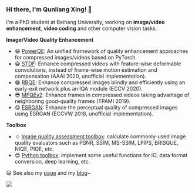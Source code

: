 ### Hi there, I'm Qunliang Xing! 👋 

<!--
**RyanXingQL/RyanXingQL** is a ✨ _special_ ✨ repository because its `README.md` (this file) appears on your GitHub profile.
-->

I'm a PhD student at Beihang University, working on **image/video enhancement**, **video coding** and other computer vision tasks.

**Image/Video Quality Enhancement**

- :satisfied: [PowerQE](https://github.com/RyanXingQL/PowerQE): An unified framework of quality enhancement approaches for compressed images/videos based on PyTorch.
- :grinning: [STDF](https://github.com/RyanXingQL/STDF-PyTorch): Enhance compressed videos with feature-wise deformable convolutions, instead of frame-wise motion estimation and compensation (AAAI 2020, unofficial implementation).
- :grin: [RBQE](https://github.com/RyanXingQL/RBQE): Enhance compressed images blindly and efficiently using an early-exit network plus an IQA module (ECCV 2020).
- :sunglasses: [MFQEv2](https://github.com/RyanXingQL/MFQEv2.0): Enhance frames in compressed videos taking advantage of neighboring good-quality frames (TPAMI 2019).
- :yum: [ESRGAN](https://github.com/RyanXingQL/SubjectiveQE-ESRGAN): Enhance the perceptual quality of compressed images using ESRGAN (ECCVW 2018, unofficial implementation).

**Toolbox**

- :relaxed: [Image quality assessment toolbox](https://github.com/RyanXingQL/Image-Quality-Assessment-Toolbox): calculate commonly-used image quality evaluators such as PSNR, SSIM, MS-SSIM, LPIPS, BRISQUE, NIQE, PIQE, etc.
- :heart_eyes: [Python toolbox](https://github.com/RyanXingQL/PythonUtils): implement some useful functions for IO, data format conversion, deep learning, etc.

:smiley: See also my [page](https://ryanxingql.github.io/) and my [blog](https://github.com/RyanXingQL/Blog)~

<img align="left" src="https://github-readme-stats.vercel.app/api?username=RyanXingQL&hide=prs,issues&show_icons=true&theme=graywhite&hide_title=true" />
